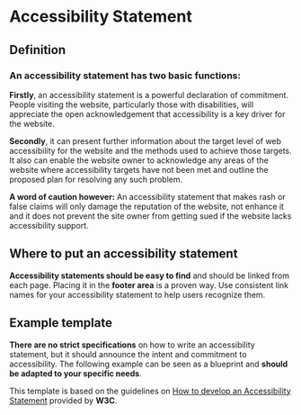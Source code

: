 # Accessibility Statement

## Definition

### An accessibility statement has two basic functions:  
**Firstly**, an accessibility statement is a powerful declaration of commitment. People visiting the website, particularly those with disabilities, will appreciate the open acknowledgement that accessibility is a key driver for the website.

**Secondly**, it can present further information about the target level of web accessibility for the website and the methods used to achieve those targets. It also can enable the website owner to acknowledge any areas of the website where accessibility targets have not been met and outline the proposed plan for resolving any such problem.  

**A word of caution however:**
An accessibility statement that makes rash or false claims will only damage the reputation of the website, not enhance it and it does not prevent the site owner from getting sued if the website lacks accessibility support.

## Where to put an accessibility statement
**Accessibility statements should be easy to find** and should be linked from each page. Placing it in the **footer area** is a proven way. 
Use consistent link names for your accessibility statement to help users recognize them. 

## Example template
**There are no strict specifications** on how to write an accessibility statement, but it should announce the intent and commitment to accessibility.
The following example can be seen as a blueprint and **should be adapted to your specific needs**.

This template is based on the guidelines on [How to develop an Accessibility Statement](https://www.w3.org/WAI/planning/statements/) provided by **W3C**.

<Playground :markup="statement" class="p-accessibility-statement"></Playground>

<script lang="ts">
  import Vue from 'vue';
  import Component from 'vue-class-component';
  
  @Component
  export default class Code extends Vue {
    
    get statement() {
      return `
<p-headline variant="headline-3"><h1>Accessibility Statement</h1></p-headline>
  <p-text>
    We are committed to ensuring digital accessibility for people with disabilities.<br>
    We are continually improving the user experience for everyone, and applying the relevant accessibility standards.
  </p-text>
  <p-headline variant="headline-4"><h2>Measures to support accessibility [optional - choose from list]</h2></p-headline>
  <p-text>
    We take the following measures to ensure accessibility of this Website:
  </p-text>
  <p-text-list>
    <p-text-list-item>Include accessibility as part of our mission statement.</p-text-list-item>
    <p-text-list-item>Integrate accessibility into our procurement practices.</p-text-list-item>
    <p-text-list-item>Appoint an accessibility officer and/or ombudsperson.</p-text-list-item>
    <p-text-list-item>Provide continual accessibility training for our staff.</p-text-list-item>
    <p-text-list-item>Include people with disabilities in our design personas.</p-text-list-item>
    <p-text-list-item>Include automatic and manual testing strategies.</p-text-list-item>
  </p-text-list>
  <p-headline variant="headline-4"><h2>Conformance status</h2></p-headline>
  <p-text>
    The <a href="https://www.w3.org/WAI/standards-guidelines/wcag/">Web Content Accessibility Guidelines (WCAG)</a> defines requirements for designers and developers to improve accessibility for people with disabilities.
  </p-text>
  <p-text>
Porsche is committed to making its websites usable by all people by meeting or exceeding the requirements of the Web Content Accessibility Guidelines 2.1 Level AA (the Guidelines). 
We continually assess and work to ensure that our Web presence is in conformance with the Guidelines.
  </p-text>
  <p-text>
    Please be aware that our efforts are ongoing as our current website provider implements the relevant improvements to meet the Guidelines over time.
  </p-text>
  <p-headline variant="headline-4"><h2>Feedback</h2></p-headline>
  <p-text>
    If you experience any difficulty in accessing any part of this website, please feel free to contact us. Please be sure to specify the Web page and describe the issue in detail and we will make reasonable efforts to make that page accessible. We welcome feedback on how we can improve as well.
  </p-text>
  <p-text-list>
    <p-text-list-item>E-mail: <a href="#">[e-mail address]</a></p-text-list-item>
    <p-text-list-item>
      Postal address: <br>
      Dr. Ing. h.c. F. Porsche AG<br>
      Porscheplatz 1<br>
      D-70435 Stuttgart
    </p-text-list-item>
  </p-text-list>
`
    }
  }
</script>

<style lang="scss">
  @import "~@porsche-design-system/utilities/scss";

.p-accessibility-statement {
  p-text,
  p-text-list {
    margin-top: $p-spacing-16;
  }

  p-text + p-headline[variant="headline-3"],
  p-text-list + p-headline[variant="headline-3"] {
    margin-top: $p-spacing-48;
  }

  p-text + p-headline[variant="headline-4"],
  p-text-list + p-headline[variant="headline-4"],
  p-text + p-headline[variant="headline-5"],
  p-text-list + p-headline[variant="headline-5"] {
    margin-top: $p-spacing-32;
  }
}
</style>
